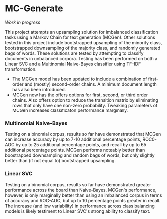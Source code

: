# MC-Generate
*Work in progress*

This project attempts an upsampling solution for imbalanced classification tasks using a Markov Chain for text generation (MCGen). Other solutions tested in this project include bootstrapped upsampling of the minority class, bootstrapped downsampling of the majority class, and randomly generated bags of words. These solutions are tested by attempting to classify documents in unbalanced corpora. Testing has been performed on both a Linear SVC and a Multinomial Naive-Bayes classifier using TF-IDF transformation. 
 - The MCGen model has been updated to include a combination of first-order and (mostly) second-order chains. A minimum document length has also been introduced.
 - MCGen now has the offers options for first, second, or third order chains. Also offers option to reduce the transition matrix by eliminating rows that only have one non-zero probability. Tweaking parameters of MCGen increases classificaton performance marginally.

### Multinomial Naive-Bayes
Testing on a binomial corpus, results so far have demonstrated that MCGen can increase accuracy by up to 7-10 additional percentage points, ROC0-AOC by up to 25 additional percentage points, and recall by up to 65 additional percentage points. MCGen performs noteably better than boostrapped downsampling and random bags of words, but only slightly better than (if not equal to) bootstrapped upsampling.

### Linear SVC
Testing on a binomial corpus, results so far have demonstrated greater performance across the board than Naive-Bayes. MCGen's performance, however, is only marginally better than using an imbalanced corpus in terms of accuracy and ROC-AUC, but up to 10 percentage points greater in recall. The increase (and low variability) in performance across class balancing models is likely testiment to Linear SVC's strong ability to classify text.
